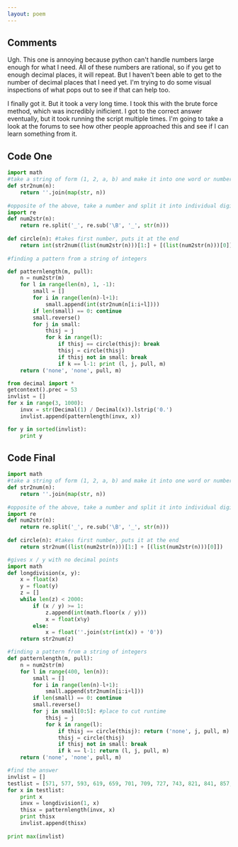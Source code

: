 ```yaml
---
layout: poem
---
```


## Comments

Ugh. This one is annoying because python can't handle numbers large enough for
what I need. All of these numbers are rational, so if you get to enough decimal
places, it will repeat. But I haven't been able to get to the number of decimal
places that I need yet. I'm trying to do some visual inspections of what pops
out to see if that can help too.

I finally got it. But it took a very long time. I took this with the brute
force method, which was incredibly inificient. I got to the correct answer
eventually, but it took running the script multiple times. I'm going to take a
look at the forums to see how other people approached this and see if I can
learn something from it.

## Code One

```python
import math
#take a string of form (1, 2, a, b) and make it into one word or number of form 12ab
def str2num(n):
	return ''.join(map(str, n))		
	
#opposite of the above, take a number and split it into individual digits
import re
def num2str(n):
	return re.split('_', re.sub('\B', '_', str(n)))
	
def circle(n): #takes first number, puts it at the end
	return int(str2num((list(num2str(n)))[1:] + [(list(num2str(n)))[0]]))
	
#finding a pattern from a string of integers

def patternlength(m, pull):
	n = num2str(m)
	for l in range(len(n), 1, -1):
		small = []
		for i in range(len(n)-l+1):
			small.append(int(str2num(n[i:i+l])))
		if len(small) == 0: continue
		small.reverse()
		for j in small:
			thisj = j
			for k in range(l):
				if thisj == circle(thisj): break
				thisj = circle(thisj)
				if thisj not in small: break
				if k == l-1: print (l, j, pull, m)
	return ('none', 'none', pull, m)

from decimal import *
getcontext().prec = 53
invlist = []
for x in range(3, 1000):
	invx = str(Decimal(1) / Decimal(x)).lstrip('0.')
	invlist.append(patternlength(invx, x))

for y in sorted(invlist):
	print y
```

## Code Final

```python
import math
#take a string of form (1, 2, a, b) and make it into one word or number of form 12ab
def str2num(n):
	return ''.join(map(str, n))		
	
#opposite of the above, take a number and split it into individual digits
import re
def num2str(n):
	return re.split('_', re.sub('\B', '_', str(n)))
	
def circle(n): #takes first number, puts it at the end
	return str2num((list(num2str(n)))[1:] + [(list(num2str(n)))[0]])

#gives x / y with no decimal points
import math
def longdivision(x, y):
	x = float(x)
	y = float(y)
	z = []
	while len(z) < 2000:
		if (x / y) >= 1:
			z.append(int(math.floor(x / y)))
			x = float(x%y)
		else:
			x = float(''.join(str(int(x)) + '0'))
	return str2num(z)

#finding a pattern from a string of integers
def patternlength(m, pull):
	n = num2str(m)
	for l in range(400, len(n)):
		small = []
		for i in range(len(n)-l+1):
			small.append(str2num(n[i:i+l]))
		if len(small) == 0: continue
		small.reverse()
		for j in small[0:5]: #place to cut runtime
			thisj = j
			for k in range(l):
				if thisj == circle(thisj): return ('none', j, pull, m)
				thisj = circle(thisj)
				if thisj not in small: break
				if k == l-1: return (l, j, pull, m)
	return ('none', 'none', pull, m)

#find the answer
invlist = []
testlist = [571, 577, 593, 619, 659, 701, 709, 727, 743, 821, 841, 857, 863, 887, 937, 941, 953, 971, 977, 983]
for x in testlist:
	print x
	invx = longdivision(1, x)
	thisx = patternlength(invx, x)
	print thisx
	invlist.append(thisx)
	
print max(invlist)
```
